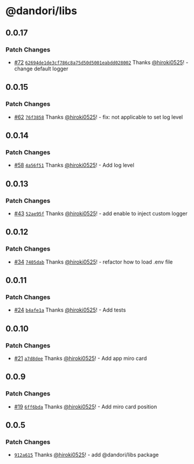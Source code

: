 # @dandori/libs

## 0.0.17

### Patch Changes

- [#72](https://github.com/hiroki0525/dandori/pull/72) [`62694de1de3cf786c8a75d50d5001eabdd028002`](https://github.com/hiroki0525/dandori/commit/62694de1de3cf786c8a75d50d5001eabdd028002) Thanks [@hiroki0525](https://github.com/hiroki0525)! - change default logger

## 0.0.15

### Patch Changes

- [#62](https://github.com/hiroki0525/dandori/pull/62) [`76f3858`](https://github.com/hiroki0525/dandori/commit/76f3858c620f339b2a7f6d95b8aae9e63e02beb5) Thanks [@hiroki0525](https://github.com/hiroki0525)! - fix: not applicable to set log level

## 0.0.14

### Patch Changes

- [#58](https://github.com/hiroki0525/dandori/pull/58) [`4a56f51`](https://github.com/hiroki0525/dandori/commit/4a56f51ad8bca86c28e67ae9081a2f0304518715) Thanks [@hiroki0525](https://github.com/hiroki0525)! - Add log level

## 0.0.13

### Patch Changes

- [#43](https://github.com/hiroki0525/dandori/pull/43) [`52ae95f`](https://github.com/hiroki0525/dandori/commit/52ae95fc72a8fe4213f77654daeb517231b9497a) Thanks [@hiroki0525](https://github.com/hiroki0525)! - add enable to inject custom logger

## 0.0.12

### Patch Changes

- [#34](https://github.com/hiroki0525/dandori/pull/34) [`7405dab`](https://github.com/hiroki0525/dandori/commit/7405dab7379c425b19a51aedcab8f89a21e2757b) Thanks [@hiroki0525](https://github.com/hiroki0525)! - refactor how to load .env file

## 0.0.11

### Patch Changes

- [#24](https://github.com/hiroki0525/dandori/pull/24) [`b4afe1a`](https://github.com/hiroki0525/dandori/commit/b4afe1a1b765d3f8cb0b24dc20d35495a550520b) Thanks [@hiroki0525](https://github.com/hiroki0525)! - Add tests

## 0.0.10

### Patch Changes

- [#21](https://github.com/hiroki0525/dandori/pull/21) [`a7d8dee`](https://github.com/hiroki0525/dandori/commit/a7d8dee4fa72a79a6fe18c11d5d4503b7bddd911) Thanks [@hiroki0525](https://github.com/hiroki0525)! - Add app miro card

## 0.0.9

### Patch Changes

- [#19](https://github.com/hiroki0525/dandori/pull/19) [`6ff6bda`](https://github.com/hiroki0525/dandori/commit/6ff6bdac60de580243cf9b19007ce656d3711ed2) Thanks [@hiroki0525](https://github.com/hiroki0525)! - Add miro card position

## 0.0.5

### Patch Changes

- [`912a615`](https://github.com/hiroki0525/dandori/commit/912a615fa726620de73c3909d64b0c9aecca2049) Thanks [@hiroki0525](https://github.com/hiroki0525)! - add @dandori/libs package
